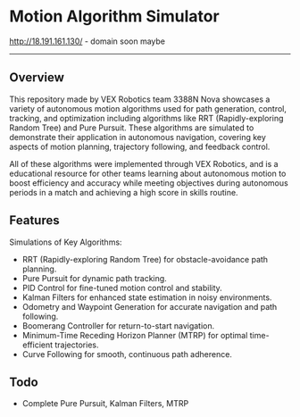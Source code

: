 # Motion Algorithm Simulator
http://18.191.161.130/ - domain soon maybe

---
## Overview 
This repository made by VEX Robotics team 3388N Nova showcases a variety of autonomous motion algorithms used for path generation, control, tracking, and optimization including algorithms like RRT (Rapidly-exploring Random Tree) and Pure Pursuit. These algorithms are simulated to demonstrate their application in autonomous navigation, covering key aspects of motion planning, trajectory following, and feedback control.

All of these algorithms were implemented through VEX Robotics, and is a educational resource for other teams learning about autonomous motion to boost efficiency and accuracy while meeting objectives during autonomous periods in a match and achieving a high score in skills routine.

## Features
Simulations of Key Algorithms:
- RRT (Rapidly-exploring Random Tree) for obstacle-avoidance path planning.
- Pure Pursuit for dynamic path tracking.
- PID Control for fine-tuned motion control and stability.
- Kalman Filters for enhanced state estimation in noisy environments.
- Odometry and Waypoint Generation for accurate navigation and path following.
- Boomerang Controller for return-to-start navigation.
- Minimum-Time Receding Horizon Planner (MTRP) for optimal time-efficient trajectories.
- Curve Following for smooth, continuous path adherence.

## Todo
- Complete Pure Pursuit, Kalman Filters, MTRP


